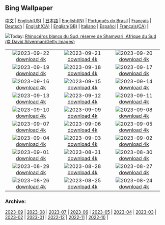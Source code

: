 ## Bing Wallpaper
[中文](README.md) |                     [English(US)](en-US.md) |                     [日本語](ja-JP.md) |                     [English(IN)](en-IN.md) |                     [Português do Brasil](pt-BR.md) |                     [Français](fr-FR.md) |                     [Deutsch](de-DE.md) |                     [English(CA)](en-CA.md) |                     [English(GB)](en-GB.md) |                     [Italiano](it-IT.md) |                     [Español](es-ES.md) |                     [Français(CA)](fr-CA.md) |                    

![](https://www.bing.com/th?id=OHR.ShamwariRhino_FR-CA2684928616_UHD.jpg&w=1000)Today: [Rhinocéros blancs du Sud, réserve de Shamwari, Afrique du Sud (© David Silverman/Getty Images)](https://www.bing.com/th?id=OHR.ShamwariRhino_FR-CA2684928616_UHD.jpg)

|      |      |      |
| :----: | :----: | :----: |
|![](https://www.bing.com/th?id=OHR.NobelNorway_FR-CA1742023446_UHD.jpg&pid=hp&w=384&h=216&rs=1&c=4)2023-09-22 [download 4k](https://www.bing.com/th?id=OHR.NobelNorway_FR-CA1742023446_UHD.jpg)|![](https://www.bing.com/th?id=OHR.ArkadiaPark_FR-CA1473824431_UHD.jpg&pid=hp&w=384&h=216&rs=1&c=4)2023-09-21 [download 4k](https://www.bing.com/th?id=OHR.ArkadiaPark_FR-CA1473824431_UHD.jpg)|![](https://www.bing.com/th?id=OHR.SplugenPass_FR-CA8656085058_UHD.jpg&pid=hp&w=384&h=216&rs=1&c=4)2023-09-20 [download 4k](https://www.bing.com/th?id=OHR.SplugenPass_FR-CA8656085058_UHD.jpg)|
|![](https://www.bing.com/th?id=OHR.MilkyWayPortugal_FR-CA1031072860_UHD.jpg&pid=hp&w=384&h=216&rs=1&c=4)2023-09-19 [download 4k](https://www.bing.com/th?id=OHR.MilkyWayPortugal_FR-CA1031072860_UHD.jpg)|![](https://www.bing.com/th?id=OHR.CubanTody_FR-CA0693781868_UHD.jpg&pid=hp&w=384&h=216&rs=1&c=4)2023-09-18 [download 4k](https://www.bing.com/th?id=OHR.CubanTody_FR-CA0693781868_UHD.jpg)|![](https://www.bing.com/th?id=OHR.OktoberfestWorkers_FR-CA8530887995_UHD.jpg&pid=hp&w=384&h=216&rs=1&c=4)2023-09-17 [download 4k](https://www.bing.com/th?id=OHR.OktoberfestWorkers_FR-CA8530887995_UHD.jpg)|
|![](https://www.bing.com/th?id=OHR.GlenariffForest_FR-CA0161825431_UHD.jpg&pid=hp&w=384&h=216&rs=1&c=4)2023-09-16 [download 4k](https://www.bing.com/th?id=OHR.GlenariffForest_FR-CA0161825431_UHD.jpg)|![](https://www.bing.com/th?id=OHR.MongoliaHorses_FR-CA9678136106_UHD.jpg&pid=hp&w=384&h=216&rs=1&c=4)2023-09-15 [download 4k](https://www.bing.com/th?id=OHR.MongoliaHorses_FR-CA9678136106_UHD.jpg)|![](https://www.bing.com/th?id=OHR.HemakutaHill_FR-CA9151313523_UHD.jpg&pid=hp&w=384&h=216&rs=1&c=4)2023-09-14 [download 4k](https://www.bing.com/th?id=OHR.HemakutaHill_FR-CA9151313523_UHD.jpg)|
|![](https://www.bing.com/th?id=OHR.NorthSeaStairs_FR-CA6219688531_UHD.jpg&pid=hp&w=384&h=216&rs=1&c=4)2023-09-13 [download 4k](https://www.bing.com/th?id=OHR.NorthSeaStairs_FR-CA6219688531_UHD.jpg)|![](https://www.bing.com/th?id=OHR.MarathonMedoc_FR-CA2801007309_UHD.jpg&pid=hp&w=384&h=216&rs=1&c=4)2023-09-12 [download 4k](https://www.bing.com/th?id=OHR.MarathonMedoc_FR-CA2801007309_UHD.jpg)|![](https://www.bing.com/th?id=OHR.FrenchRiver_FR-CA2191056139_UHD.jpg&pid=hp&w=384&h=216&rs=1&c=4)2023-09-11 [download 4k](https://www.bing.com/th?id=OHR.FrenchRiver_FR-CA2191056139_UHD.jpg)|
|![](https://www.bing.com/th?id=OHR.AyutthayaTemple_FR-CA5171816639_UHD.jpg&pid=hp&w=384&h=216&rs=1&c=4)2023-09-10 [download 4k](https://www.bing.com/th?id=OHR.AyutthayaTemple_FR-CA5171816639_UHD.jpg)|![](https://www.bing.com/th?id=OHR.BathCircus_FR-CA4493495972_UHD.jpg&pid=hp&w=384&h=216&rs=1&c=4)2023-09-09 [download 4k](https://www.bing.com/th?id=OHR.BathCircus_FR-CA4493495972_UHD.jpg)|![](https://www.bing.com/th?id=OHR.TIFFCanada_FR-CA6161085752_UHD.jpg&pid=hp&w=384&h=216&rs=1&c=4)2023-09-08 [download 4k](https://www.bing.com/th?id=OHR.TIFFCanada_FR-CA6161085752_UHD.jpg)|
|![](https://www.bing.com/th?id=OHR.CreteHarbor_FR-CA3905440454_UHD.jpg&pid=hp&w=384&h=216&rs=1&c=4)2023-09-07 [download 4k](https://www.bing.com/th?id=OHR.CreteHarbor_FR-CA3905440454_UHD.jpg)|![](https://www.bing.com/th?id=OHR.MountSegla_FR-CA3664443685_UHD.jpg&pid=hp&w=384&h=216&rs=1&c=4)2023-09-06 [download 4k](https://www.bing.com/th?id=OHR.MountSegla_FR-CA3664443685_UHD.jpg)|![](https://www.bing.com/th?id=OHR.BourgesMarsh_FR-CA3870062021_UHD.jpg&pid=hp&w=384&h=216&rs=1&c=4)2023-09-05 [download 4k](https://www.bing.com/th?id=OHR.BourgesMarsh_FR-CA3870062021_UHD.jpg)|
|![](https://www.bing.com/th?id=OHR.ManhattanAerial_FR-CA3613326051_UHD.jpg&pid=hp&w=384&h=216&rs=1&c=4)2023-09-04 [download 4k](https://www.bing.com/th?id=OHR.ManhattanAerial_FR-CA3613326051_UHD.jpg)|![](https://www.bing.com/th?id=OHR.TinyHummer_FR-CA3581077617_UHD.jpg&pid=hp&w=384&h=216&rs=1&c=4)2023-09-03 [download 4k](https://www.bing.com/th?id=OHR.TinyHummer_FR-CA3581077617_UHD.jpg)|![](https://www.bing.com/th?id=OHR.CamelsAbove_FR-CA3229345898_UHD.jpg&pid=hp&w=384&h=216&rs=1&c=4)2023-09-02 [download 4k](https://www.bing.com/th?id=OHR.CamelsAbove_FR-CA3229345898_UHD.jpg)|
|![](https://www.bing.com/th?id=OHR.IronwoodCactus_FR-CA2939591487_UHD.jpg&pid=hp&w=384&h=216&rs=1&c=4)2023-09-01 [download 4k](https://www.bing.com/th?id=OHR.IronwoodCactus_FR-CA2939591487_UHD.jpg)|![](https://www.bing.com/th?id=OHR.NingalooShark_FR-CA2661288906_UHD.jpg&pid=hp&w=384&h=216&rs=1&c=4)2023-08-31 [download 4k](https://www.bing.com/th?id=OHR.NingalooShark_FR-CA2661288906_UHD.jpg)|![](https://www.bing.com/th?id=OHR.JupiterArtland_FR-CA8489592743_UHD.jpg&pid=hp&w=384&h=216&rs=1&c=4)2023-08-30 [download 4k](https://www.bing.com/th?id=OHR.JupiterArtland_FR-CA8489592743_UHD.jpg)|
|![](https://www.bing.com/th?id=OHR.DubrovnikHarbor_FR-CA2116285178_UHD.jpg&pid=hp&w=384&h=216&rs=1&c=4)2023-08-29 [download 4k](https://www.bing.com/th?id=OHR.DubrovnikHarbor_FR-CA2116285178_UHD.jpg)|![](https://www.bing.com/th?id=OHR.JejuIsland_FR-CA1926465590_UHD.jpg&pid=hp&w=384&h=216&rs=1&c=4)2023-08-28 [download 4k](https://www.bing.com/th?id=OHR.JejuIsland_FR-CA1926465590_UHD.jpg)|![](https://www.bing.com/th?id=OHR.MuseumIsland_FR-CA1507104420_UHD.jpg&pid=hp&w=384&h=216&rs=1&c=4)2023-08-27 [download 4k](https://www.bing.com/th?id=OHR.MuseumIsland_FR-CA1507104420_UHD.jpg)|
|![](https://www.bing.com/th?id=OHR.YellowstoneFalls_FR-CA0933984187_UHD.jpg&pid=hp&w=384&h=216&rs=1&c=4)2023-08-26 [download 4k](https://www.bing.com/th?id=OHR.YellowstoneFalls_FR-CA0933984187_UHD.jpg)|![](https://www.bing.com/th?id=OHR.SharkFinCove_FR-CA8909566160_UHD.jpg&pid=hp&w=384&h=216&rs=1&c=4)2023-08-25 [download 4k](https://www.bing.com/th?id=OHR.SharkFinCove_FR-CA8909566160_UHD.jpg)|![](https://www.bing.com/th?id=OHR.SkogafossWaterfall_FR-CA8092980830_UHD.jpg&pid=hp&w=384&h=216&rs=1&c=4)2023-08-24 [download 4k](https://www.bing.com/th?id=OHR.SkogafossWaterfall_FR-CA8092980830_UHD.jpg)|


### Archive:
[2023-09](archive/fr-CA/202309/README.md) | [2023-08](archive/fr-CA/202308/README.md) | [2023-07](archive/fr-CA/202307/README.md) | [2023-06](archive/fr-CA/202306/README.md) | [2023-05](archive/fr-CA/202305/README.md) | [2023-04](archive/fr-CA/202304/README.md) | [2023-03](archive/fr-CA/202303/README.md) | [2023-02](archive/fr-CA/202302/README.md) | [2023-01](archive/fr-CA/202301/README.md) | [2022-12](archive/fr-CA/202212/README.md) | [2022-11](archive/fr-CA/202211/README.md) | [2022-10](archive/fr-CA/202210/README.md) | 